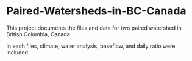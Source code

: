 # Paired-Watersheds-in-BC-Canada
This project documents the files and data for two paired watershed in British Columbia, Canada

In each files, climate, water analysis, baseflow, and daily ratio were included. 
